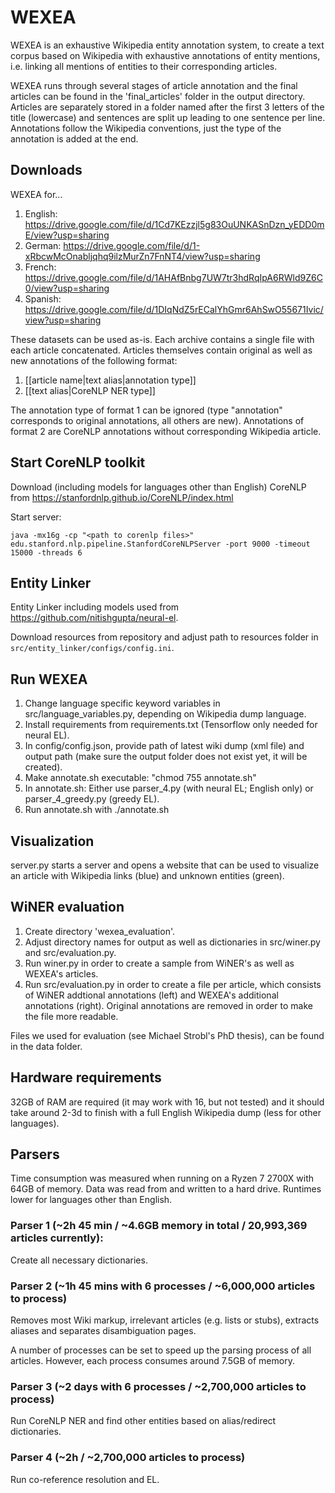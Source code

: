 # WEXEA

WEXEA is an exhaustive Wikipedia entity annotation system, to create a text corpus based on Wikipedia with exhaustive annotations of entity mentions, i.e. linking all mentions of entities to their corresponding articles.

WEXEA runs through several stages of article annotation and the final articles can be found in the 'final_articles' folder in the output directory.
Articles are separately stored in a folder named after the first 3 letters of the title (lowercase) and sentences are split up leading to one sentence per line.
Annotations follow the Wikipedia conventions, just the type of the annotation is added at the end.

## Downloads

WEXEA for...

1. English: https://drive.google.com/file/d/1Cd7KEzzjl5g83OuUNKASnDzn_yEDD0mE/view?usp=sharing
2. German: https://drive.google.com/file/d/1-xRbcwMcOnabljqhq9ilzMurZn7FnNT4/view?usp=sharing
3. French: https://drive.google.com/file/d/1AHAfBnbg7UW7tr3hdRqIpA6RWld9Z6C0/view?usp=sharing
4. Spanish: https://drive.google.com/file/d/1DIqNdZ5rECalYhGmr6AhSwO55671Ivic/view?usp=sharing

These datasets can be used as-is. Each archive contains a single file with each article concatenated. Articles themselves contain original as well as new annotations of the following format:

1. [[article name|text alias|annotation type]]
2. [[text alias|CoreNLP NER type]]

The annotation type of format 1 can be ignored (type "annotation" corresponds to original annotations, all others are new). Annotations of format 2 are CoreNLP annotations without corresponding Wikipedia article. 

## Start CoreNLP toolkit

Download (including models for languages other than English) CoreNLP from https://stanfordnlp.github.io/CoreNLP/index.html

Start server:
```
java -mx16g -cp "<path to corenlp files>" edu.stanford.nlp.pipeline.StanfordCoreNLPServer -port 9000 -timeout 15000 -threads 6
```

## Entity Linker

Entity Linker including models used from https://github.com/nitishgupta/neural-el. 

Download resources from repository and adjust path to resources folder in ```src/entity_linker/configs/config.ini```.

## Run WEXEA

1. Change language specific keyword variables in src/language_variables.py, depending on Wikipedia dump language.
2. Install requirements from requirements.txt (Tensorflow only needed for neural EL).
3. In config/config.json, provide path of latest wiki dump (xml file) and output path (make sure the output folder does not exist yet, it will be created).
4. Make annotate.sh executable: "chmod 755 annotate.sh"
5. In annotate.sh: Either use parser_4.py (with neural EL; English only) or parser_4_greedy.py (greedy EL).
6. Run annotate.sh with ./annotate.sh

## Visualization

server.py starts a server and opens a website that can be used to visualize an article with Wikipedia links (blue) and unknown entities (green).


## WiNER evaluation

1. Create directory 'wexea_evaluation'.
2. Adjust directory names for output as well as dictionaries in src/winer.py and src/evaluation.py.
3. Run winer.py in order to create a sample from WiNER's as well as WEXEA's articles.
4. Run src/evaluation.py in order to create a file per article, which consists of WiNER addtional annotations (left) and WEXEA's additional annotations (right). Original annotations are removed in order to make the file more readable.

Files we used for evaluation (see Michael Strobl's PhD thesis), can be found in the data folder.

## Hardware requirements

32GB of RAM are required (it may work with 16, but not tested) and it should take around 2-3d to finish with a full English Wikipedia dump (less for other languages).

## Parsers

Time consumption was measured when running on a Ryzen 7 2700X with 64GB of memory. Data was read from and written to a hard drive. Runtimes lower for languages other than English.

### Parser 1 (~2h 45 min / ~4.6GB memory in total / 20,993,369 articles currently):
Create all necessary dictionaries.

### Parser 2 (~1h 45 mins with 6 processes / ~6,000,000 articles to process)
Removes most Wiki markup, irrelevant articles (e.g. lists or stubs), extracts aliases and separates disambiguation pages.

A number of processes can be set to speed up the parsing process of all articles. However, each process consumes around 7.5GB of memory.

### Parser 3 (~2 days with 6 processes / ~2,700,000 articles to process)

Run CoreNLP NER and find other entities based on alias/redirect dictionaries.

### Parser 4 (~2h / ~2,700,000 articles to process)

Run co-reference resolution and EL.
